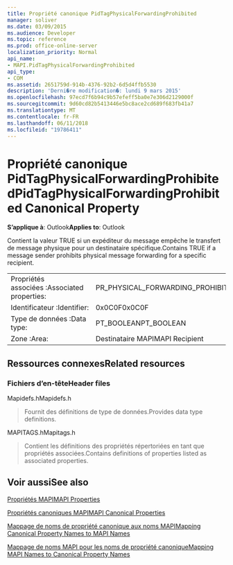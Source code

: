 ```yaml
---
title: Propriété canonique PidTagPhysicalForwardingProhibited
manager: soliver
ms.date: 03/09/2015
ms.audience: Developer
ms.topic: reference
ms.prod: office-online-server
localization_priority: Normal
api_name:
- MAPI.PidTagPhysicalForwardingProhibited
api_type:
- COM
ms.assetid: 2651759d-914b-4376-92b2-6d5d4ffb5530
description: 'Derni�re modification�: lundi 9 mars 2015'
ms.openlocfilehash: 97ecd7f6b94c9b57efeff5ba0e7e306d2129000f
ms.sourcegitcommit: 9d60cd82b5413446e5bc8ace2cd689f683fb41a7
ms.translationtype: MT
ms.contentlocale: fr-FR
ms.lasthandoff: 06/11/2018
ms.locfileid: "19786411"
---
```

# <a name="pidtagphysicalforwardingprohibited-canonical-property"></a><span data-ttu-id="de86f-103">Propriété canonique PidTagPhysicalForwardingProhibited</span><span class="sxs-lookup"><span data-stu-id="de86f-103">PidTagPhysicalForwardingProhibited Canonical Property</span></span>

  
  
<span data-ttu-id="de86f-104">**S’applique à**: Outlook</span><span class="sxs-lookup"><span data-stu-id="de86f-104">**Applies to**: Outlook</span></span> 
  
<span data-ttu-id="de86f-105">Contient la valeur TRUE si un expéditeur du message empêche le transfert de message physique pour un destinataire spécifique.</span><span class="sxs-lookup"><span data-stu-id="de86f-105">Contains TRUE if a message sender prohibits physical message forwarding for a specific recipient.</span></span>
  
|||
|:-----|:-----|
|<span data-ttu-id="de86f-106">Propriétés associées :</span><span class="sxs-lookup"><span data-stu-id="de86f-106">Associated properties:</span></span>  <br/> |<span data-ttu-id="de86f-107">PR_PHYSICAL_FORWARDING_PROHIBITED</span><span class="sxs-lookup"><span data-stu-id="de86f-107">PR_PHYSICAL_FORWARDING_PROHIBITED</span></span>  <br/> |
|<span data-ttu-id="de86f-108">Identificateur :</span><span class="sxs-lookup"><span data-stu-id="de86f-108">Identifier:</span></span>  <br/> |<span data-ttu-id="de86f-109">0x0C0F</span><span class="sxs-lookup"><span data-stu-id="de86f-109">0x0C0F</span></span>  <br/> |
|<span data-ttu-id="de86f-110">Type de données :</span><span class="sxs-lookup"><span data-stu-id="de86f-110">Data type:</span></span>  <br/> |<span data-ttu-id="de86f-111">PT_BOOLEAN</span><span class="sxs-lookup"><span data-stu-id="de86f-111">PT_BOOLEAN</span></span>  <br/> |
|<span data-ttu-id="de86f-112">Zone :</span><span class="sxs-lookup"><span data-stu-id="de86f-112">Area:</span></span>  <br/> |<span data-ttu-id="de86f-113">Destinataire MAPI</span><span class="sxs-lookup"><span data-stu-id="de86f-113">MAPI Recipient</span></span>  <br/> |
   
## <a name="related-resources"></a><span data-ttu-id="de86f-114">Ressources connexes</span><span class="sxs-lookup"><span data-stu-id="de86f-114">Related resources</span></span>

### <a name="header-files"></a><span data-ttu-id="de86f-115">Fichiers d’en-tête</span><span class="sxs-lookup"><span data-stu-id="de86f-115">Header files</span></span>

<span data-ttu-id="de86f-116">Mapidefs.h</span><span class="sxs-lookup"><span data-stu-id="de86f-116">Mapidefs.h</span></span>
  
> <span data-ttu-id="de86f-117">Fournit des définitions de type de données.</span><span class="sxs-lookup"><span data-stu-id="de86f-117">Provides data type definitions.</span></span>
    
<span data-ttu-id="de86f-118">MAPITAGS.h</span><span class="sxs-lookup"><span data-stu-id="de86f-118">Mapitags.h</span></span>
  
> <span data-ttu-id="de86f-119">Contient les définitions des propriétés répertoriées en tant que propriétés associées.</span><span class="sxs-lookup"><span data-stu-id="de86f-119">Contains definitions of properties listed as associated properties.</span></span>
    
## <a name="see-also"></a><span data-ttu-id="de86f-120">Voir aussi</span><span class="sxs-lookup"><span data-stu-id="de86f-120">See also</span></span>



[<span data-ttu-id="de86f-121">Propriétés MAPI</span><span class="sxs-lookup"><span data-stu-id="de86f-121">MAPI Properties</span></span>](mapi-properties.md)
  
[<span data-ttu-id="de86f-122">Propriétés canoniques MAPI</span><span class="sxs-lookup"><span data-stu-id="de86f-122">MAPI Canonical Properties</span></span>](mapi-canonical-properties.md)
  
[<span data-ttu-id="de86f-123">Mappage de noms de propriété canonique aux noms MAPI</span><span class="sxs-lookup"><span data-stu-id="de86f-123">Mapping Canonical Property Names to MAPI Names</span></span>](mapping-canonical-property-names-to-mapi-names.md)
  
[<span data-ttu-id="de86f-124">Mappage de noms MAPI pour les noms de propriété canonique</span><span class="sxs-lookup"><span data-stu-id="de86f-124">Mapping MAPI Names to Canonical Property Names</span></span>](mapping-mapi-names-to-canonical-property-names.md)

